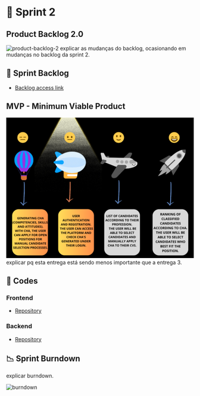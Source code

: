 
# 🏁 Sprint 2

## Product Backlog 2.0
![product-backlog-2]()
explicar as mudanças do backlog, ocasionando em mudanças no backlog da sprint 2. 
## 📝 Sprint Backlog

* [Backlog access link](https://github.com/CodeSquirrel-API/RecrutaTech/blob/main/docs/sprints-deliveries/sprint2/backlog-sprint-2.png)

## MVP - Minimum Viable Product   
![ MVP Sprint 2](https://github.com/CodeSquirrel-API/RecrutaTech/blob/main/docs/images/mvp-Sprint%202.png)
explicar pq esta entrega está sendo menos importante que a entrega 3. 


## 📃 Codes

### Frontend

* [Repository](https://github.com/CodeSquirrel-API/RecrutaTech-FrontEnd)

### Backend

* [Repository](https://github.com/CodeSquirrel-API/RecrutaTech-BackEnd)

## 📉 Sprint Burndown
explicar burndown. 

![burndown]()


